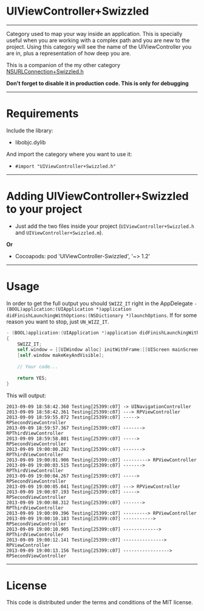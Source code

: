 UIViewController+Swizzled
=============
-------------

Category used to map your way inside an application. This is specially useful when you are working with a complex path and you are new to the project. Using this category will see the name of the UIViewController you are in, plus a representation of how deep you are.

This is a companion of the my other category [NSURLConnection+Swizzled.h](https://github.com/RuiAAPeres/RPNSURLConnection-Swizzled)

**Don't forget to disable it in production code. This is only for debugging**

------------
Requirements
============

Include the library:

* libobjc.dylib

And import the category where you want to use it:

* `#import "UIViewController+Swizzled.h"`

------------------------------------
Adding UIViewController+Swizzled to your project
====================================

*	Just add the two files inside your project (`UIViewController+Swizzled.h` and `UIViewController+Swizzled.m`).

**Or**

*	Cocoapods: pod 'UIViewController-Swizzled', '~> 1.2'

-----
Usage
=====

In order to get the full output you should `SWIZZ_IT` right in the AppDelegate `- (BOOL)application:(UIApplication *)application didFinishLaunchingWithOptions:(NSDictionary *)launchOptions`. If for some reason you want to stop, just `UN_WIZZ_IT`.
```objective-c
- (BOOL)application:(UIApplication *)application didFinishLaunchingWithOptions:(NSDictionary *)launchOptions
{
    SWIZZ_IT;
    self.window = [[UIWindow alloc] initWithFrame:[[UIScreen mainScreen] bounds]];
    [self.window makeKeyAndVisible];
    
    // Your code...
    
    return YES;
}
```

This will output:

```
2013-09-09 18:58:42.360 Testing[25399:c07] -> UINavigationController
2013-09-09 18:58:42.361 Testing[25399:c07] ---> RPViewController
2013-09-09 18:59:55.072 Testing[25399:c07] -----> RPSecondViewController
2013-09-09 18:59:57.367 Testing[25399:c07] -------> RPThirdViewController
2013-09-09 18:59:58.801 Testing[25399:c07] -----> RPSecondViewController
2013-09-09 19:00:00.282 Testing[25399:c07] -------> RPThirdViewController
2013-09-09 19:00:01.906 Testing[25399:c07] ---------> RPViewController
2013-09-09 19:00:03.515 Testing[25399:c07] -------> RPThirdViewController
2013-09-09 19:00:04.267 Testing[25399:c07] -----> RPSecondViewController
2013-09-09 19:00:05.041 Testing[25399:c07] ---> RPViewController
2013-09-09 19:00:07.193 Testing[25399:c07] -----> RPSecondViewController
2013-09-09 19:00:08.312 Testing[25399:c07] -------> RPThirdViewController
2013-09-09 19:00:09.396 Testing[25399:c07] ---------> RPViewController
2013-09-09 19:00:10.183 Testing[25399:c07] -----------> RPSecondViewController
2013-09-09 19:00:10.905 Testing[25399:c07] -------------> RPThirdViewController
2013-09-09 19:00:12.141 Testing[25399:c07] ---------------> RPViewController
2013-09-09 19:00:13.156 Testing[25399:c07] -----------------> RPSecondViewController
```

-------
License
=======

This code is distributed under the terms and conditions of the MIT license. 
